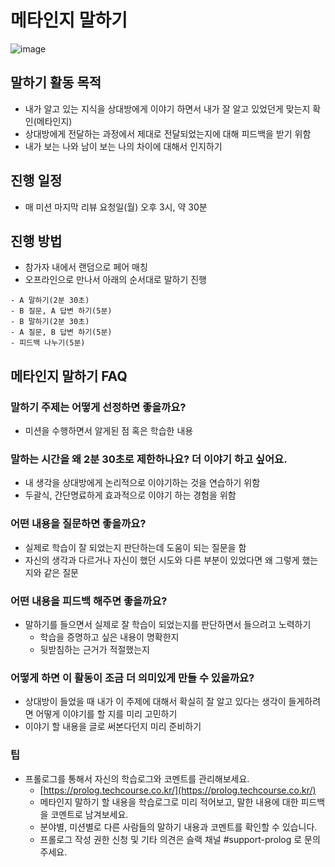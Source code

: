 # 메타인지 말하기

![image](https://user-images.githubusercontent.com/46308949/150790215-7fbff967-63a2-4e49-991f-50c5175d921d.png)

## 말하기 활동 목적

- 내가 알고 있는 지식을 상대방에게 이야기 하면서 내가 잘 알고 있었던게 맞는지 확인(메타인지)
- 상대방에게 전달하는 과정에서 제대로 전달되었는지에 대해 피드백을 받기 위함
- 내가 보는 나와 남이 보는 나의 차이에 대해서 인지하기

## 진행 일정
- 매 미션 마지막 리뷰 요청일(월) 오후 3시, 약 30분
  
## 진행 방법
- 참가자 내에서 랜덤으로 페어 매칭
- 오프라인으로 만나서 아래의 순서대로 말하기 진행

```
- A 말하기(2분 30초)
- B 질문, A 답변 하기(5분)
- B 말하기(2분 30초)
- A 질문, B 답변 하기(5분)
- 피드백 나누기(5분)
```

## 메타인지 말하기 FAQ
### 말하기 주제는 어떻게 선정하면 좋을까요?
- 미션을 수행하면서 알게된 점 혹은 학습한 내용

### 말하는 시간을 왜 2분 30초로 제한하나요? 더 이야기 하고 싶어요.
- 내 생각을 상대방에게 논리적으로 이야기하는 것을 연습하기 위함
- 두괄식, 간단명료하게 효과적으로 이야기 하는 경험을 위함

### 어떤 내용을 질문하면 좋을까요?
- 실제로 학습이 잘 되었는지 판단하는데 도움이 되는 질문을 함
- 자신의 생각과 다르거나 자신이 했던 시도와 다른 부분이 있었다면 왜 그렇게 했는지와 같은 질문

### 어떤 내용을 피드백 해주면 좋을까요?
- 말하기를 들으면서 실제로 잘 학습이 되었는지를 판단하면서 들으려고 노력하기
    - 학습을 증명하고 싶은 내용이 명확한지
    - 뒷받침하는 근거가 적절했는지
 
### 어떻게 하면 이 활동이 조금 더 의미있게 만들 수 있을까요?
- 상대방이 들었을 때 내가 이 주제에 대해서 확실히 잘 알고 있다는 생각이 들게하려면 어떻게 이야기를 할 지를 미리 고민하기
- 이야기 할 내용을 글로 써본다던지 미리 준비하기

### 팁
- 프롤로그를 통해서 자신의 학습로그와 코멘트를 관리해보세요.
  - [https://prolog.techcourse.co.kr/](https://prolog.techcourse.co.kr/)
  - 메타인지 말하기 할 내용을 학습로그로 미리 적어보고, 말한 내용에 대한 피드백을 코멘트로 남겨보세요.
  - 분야별, 미션별로 다른 사람들의 말하기 내용과 코멘트를 확인할 수 있습니다.
  - 프롤로그 작성 권한 신청 및 기타 의견은 슬랙 채널 #support-prolog 로 문의주세요.
